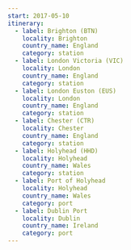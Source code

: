 ```yaml
---
start: 2017-05-10
itinerary:
  - label: Brighton (BTN)
    locality: Brighton
    country_name: England
    category: station
  - label: London Victoria (VIC)
    locality: London
    country_name: England
    category: station
  - label: London Euston (EUS)
    locality: London
    country_name: England
    category: station
  - label: Chester (CTR)
    locality: Chester
    country_name: England
    category: station
  - label: Holyhead (HHD)
    locality: Holyhead
    country_name: Wales
    category: station
  - label: Port of Holyhead
    locality: Holyhead
    country_name: Wales
    category: port
  - label: Dublin Port
    locality: Dublin
    country_name: Ireland
    category: port
---
```


